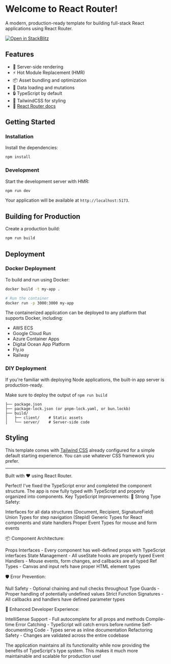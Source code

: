 # Welcome to React Router!

A modern, production-ready template for building full-stack React applications using React Router.

[![Open in StackBlitz](https://developer.stackblitz.com/img/open_in_stackblitz.svg)](https://stackblitz.com/github/remix-run/react-router-templates/tree/main/default)

## Features

- 🚀 Server-side rendering
- ⚡️ Hot Module Replacement (HMR)
- 📦 Asset bundling and optimization
- 🔄 Data loading and mutations
- 🔒 TypeScript by default
- 🎉 TailwindCSS for styling
- 📖 [React Router docs](https://reactrouter.com/)

## Getting Started

### Installation

Install the dependencies:

```bash
npm install
```

### Development

Start the development server with HMR:

```bash
npm run dev
```

Your application will be available at `http://localhost:5173`.

## Building for Production

Create a production build:

```bash
npm run build
```

## Deployment

### Docker Deployment

To build and run using Docker:

```bash
docker build -t my-app .

# Run the container
docker run -p 3000:3000 my-app
```

The containerized application can be deployed to any platform that supports Docker, including:

- AWS ECS
- Google Cloud Run
- Azure Container Apps
- Digital Ocean App Platform
- Fly.io
- Railway

### DIY Deployment

If you're familiar with deploying Node applications, the built-in app server is production-ready.

Make sure to deploy the output of `npm run build`

```
├── package.json
├── package-lock.json (or pnpm-lock.yaml, or bun.lockb)
├── build/
│   ├── client/    # Static assets
│   └── server/    # Server-side code
```

## Styling

This template comes with [Tailwind CSS](https://tailwindcss.com/) already configured for a simple default starting experience. You can use whatever CSS framework you prefer.

---

Built with ❤️ using React Router.


Perfect! I've fixed the TypeScript error and completed the component structure. The app is now fully typed with TypeScript and properly organized into components.
Key TypeScript Improvements:
🔧 Strong Type Safety:

Interfaces for all data structures (Document, Recipient, SignatureField)
Union Types for step navigation (StepId)
Generic Types for React components and state handlers
Proper Event Types for mouse and form events

📦 Component Architecture:

Props Interfaces - Every component has well-defined props with TypeScript interfaces
State Management - All useState hooks are properly typed
Event Handlers - Mouse events, form changes, and callbacks are all typed
Ref Types - Canvas and input refs have proper HTML element types

🛡️ Error Prevention:

Null Safety - Optional chaining and null checks throughout
Type Guards - Proper handling of potentially undefined values
Strict Function Signatures - All callbacks and handlers have defined parameter types

🎯 Enhanced Developer Experience:

IntelliSense Support - Full autocomplete for all props and methods
Compile-time Error Catching - TypeScript will catch errors before runtime
Self-documenting Code - Types serve as inline documentation
Refactoring Safety - Changes are validated across the entire codebase

The application maintains all its functionality while now providing the benefits of TypeScript's type system. This makes it much more maintainable and scalable for production use!